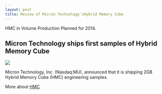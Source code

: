 ```yaml
---
layout: post
title: Review of Micron Technology'sHybrid Memory Cube
---
```


HMC in Volume Production Planned for 2014.


## Micron Technology ships first samples of Hybrid Memory Cube

![](http://www.micron.com/~/media/Images/Content%20Images/content_image_hmc_layers_w_labels.jpg)

Micron Technology, Inc. (Nasdaq:MU), announced that it is shipping 2GB Hybrid Memory Cube (HMC) engineering samples.

More about [HMC](http://www.micron.com/products/hybrid-memory-cube)


